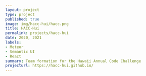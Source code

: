```yaml
---
layout: project
type: project
published: true
image: img/hacc-hui/hacc.png
title: HACC-Hui
permalink: projects/hacc-hui
date: 2020, 2021
labels:
- Meteor
- Semantic UI
- React
summary: Team formation for the Hawaii Annual Code Challenge
projecturl: https://hacc-hui.github.io/
---
```

